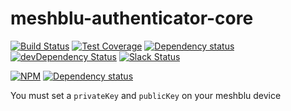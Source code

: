 # meshblu-authenticator-core

[![Build Status](https://travis-ci.org/octoblu/meshblu-authenticator-core.svg?branch=master)](https://travis-ci.org/octoblu/meshblu-authenticator-core)
[![Test Coverage](https://codecov.io/gh/octoblu/meshblu-authenticator-core/branch/master/graph/badge.svg)](https://codecov.io/gh/octoblu/meshblu-authenticator-core)
[![Dependency status](http://img.shields.io/david/octoblu/meshblu-authenticator-core.svg?style=flat)](https://david-dm.org/octoblu/meshblu-authenticator-core)
[![devDependency Status](http://img.shields.io/david/dev/octoblu/meshblu-authenticator-core.svg?style=flat)](https://david-dm.org/octoblu/meshblu-authenticator-core#info=devDependencies)
[![Slack Status](http://community-slack.octoblu.com/badge.svg)](http://community-slack.octoblu.com)

[![NPM](https://nodei.co/npm/meshblu-authenticator-core.svg?style=flat)](https://npmjs.org/package/meshblu-authenticator-core)
[![Dependency status](http://img.shields.io/david/octoblu/meshblu-authenticator-core.svg?style=flat)](https://david-dm.org/octoblu/meshblu-authenticator-core)

You must set a ```privateKey``` and ```publicKey``` on your meshblu device

